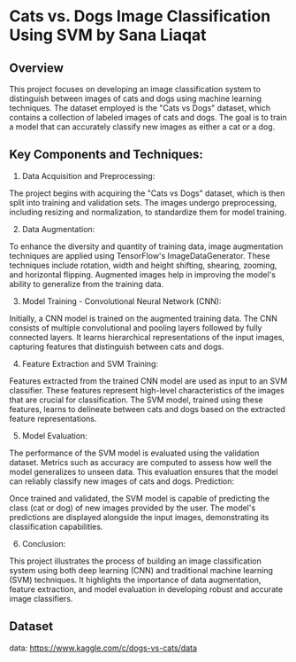 # Cats vs. Dogs Image Classification Using SVM by Sana Liaqat

## Overview
This project focuses on developing an image classification system to distinguish between images of cats and dogs using machine learning techniques. The dataset employed is the "Cats vs Dogs" dataset, which contains a collection of labeled images of cats and dogs. The goal is to train a model that can accurately classify new images as either a cat or a dog.

## Key Components and Techniques:

1. Data Acquisition and Preprocessing:

The project begins with acquiring the "Cats vs Dogs" dataset, which is then split into training and validation sets. The images undergo preprocessing, including resizing and normalization, to standardize them for model training.

2. Data Augmentation:

To enhance the diversity and quantity of training data, image augmentation techniques are applied using TensorFlow's ImageDataGenerator. These techniques include rotation, width and height shifting, shearing, zooming, and horizontal flipping. Augmented images help in improving the model's ability to generalize from the training data.

3. Model Training - Convolutional Neural Network (CNN):

Initially, a CNN model is trained on the augmented training data. The CNN consists of multiple convolutional and pooling layers followed by fully connected layers. It learns hierarchical representations of the input images, capturing features that distinguish between cats and dogs.

4. Feature Extraction and SVM Training:

Features extracted from the trained CNN model are used as input to an SVM classifier. These features represent high-level characteristics of the images that are crucial for classification. The SVM model, trained using these features, learns to delineate between cats and dogs based on the extracted feature representations.

5. Model Evaluation:

The performance of the SVM model is evaluated using the validation dataset. Metrics such as accuracy are computed to assess how well the model generalizes to unseen data. This evaluation ensures that the model can reliably classify new images of cats and dogs.
Prediction:

Once trained and validated, the SVM model is capable of predicting the class (cat or dog) of new images provided by the user. The model's predictions are displayed alongside the input images, demonstrating its classification capabilities.

6. Conclusion:

This project illustrates the process of building an image classification system using both deep learning (CNN) and traditional machine learning (SVM) techniques. It highlights the importance of data augmentation, feature extraction, and model evaluation in developing robust and accurate image classifiers.

## Dataset
data: https://www.kaggle.com/c/dogs-vs-cats/data
